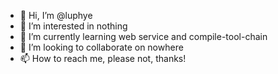 - 👋 Hi, I’m @luphye
- 👀 I’m interested in nothing
- 🌱 I’m currently learning web service and compile-tool-chain
- 💞️ I’m looking to collaborate on nowhere
- 📫 How to reach me, please not, thanks!

<!---
luphye/luphye is a ✨ special ✨ repository because its `README.md` (this file) appears on your GitHub profile.
You can click the Preview link to take a look at your changes.
--->
